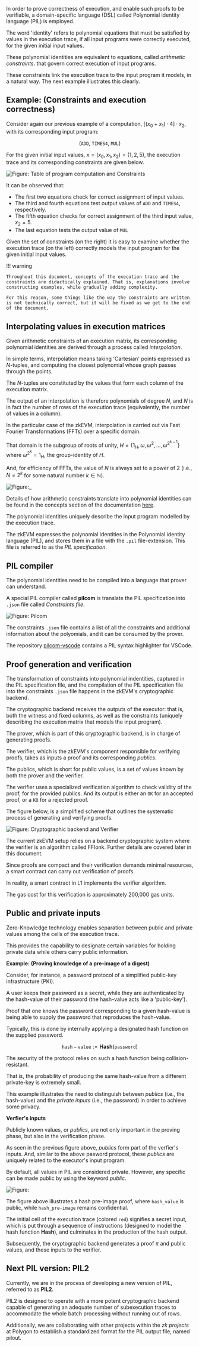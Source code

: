 In order to prove correctness of execution, and enable such proofs to be verifiable, a domain-specific language (DSL) called Polynomial identity language (PIL) is employed. 

The word 'identity' refers to polynomial equations that must be satisfied by values in the execution trace, if all input programs were correctly executed, for the given initial input values.

These polynomial identities are equivalent to equations, called _arithmetic constraints_. that govern correct execution of input programs.

These constraints link the execution trace to the input program it models, in a natural way. The next example illustrates this clearly.

## Example: (Constraints and execution correctness)

Consider again our previous example of a computation, $[(x_0 +x_1)·4]·x_2$, with its corresponding input program:

$$
\big( \texttt{ADD},\ \texttt{TIMES4},\ \texttt{MUL} \big)
$$

For the given initial input values, $x = (x_0, x_1, x_2) = (1, 2, 5)$, the execution trace and its corresponding constraints are given below.

![Figure: Table of program computation and Constraints](../../../img/zkEVM/prover-program-computation-and=constraints.png)

It can be observed that:

- The first two equations check for correct assignment of input values.
- The third and fourth equations test output values of $\texttt{ADD}$ and $\texttt{TIMES4}$, respectively.
- The fifth equation checks for correct assignment of the third input value, $x_2 = 5$.
- The last equation tests the output value of $\texttt{MUL}$      

Given the set of constraints (on the right) it is easy to examine whether the execution trace (on the left) correctly models the input program for the given initial input values.

!!! warning
    
    Throughout this document, concepts of the execution trace and the constraints are didactically explained. That is, explanations involve constructing examples, while gradually adding complexity.

    For this reason, some things like the way the constraints are written is not technically correct, but it will be fixed as we get to the end of the document.

## Interpolating values in execution matrices

Given arithmetic constraints of an execution matrix, its corresponding polynomial identities are derived through a process called _interpolation_.

In simple terms, interpolation means taking 'Cartesian' points expressed as $N$​-tuples, and computing the closest polynomial whose graph passes through the points.

The $N$-tuples are constituted by the values that form each column of the execution matrix. 

The output of an interpolation is therefore polynomials of degree $N$, and $N$ is in fact the number of rows of the execution trace (equivalently, the number of values in a column).

In the particular case of the zkEVM, interpolation is carried out via Fast Fourier Transformations (FFTs) over a specific domain. 

That domain is the subgroup of roots of unity, $H = \{ 1_H, \omega, \omega^2, \dots , \omega^{2^{k-1}} \}$ where $\omega^{2^k} = 1_H$, the group-identity of $H$.

And, for efficiency of FFTs, the value of $N$ is always set to a power of 2 (i.e., $N = 2^k$ for some natural number $k \in \mathbb{N}$).

![Figure:_](../../../img/zkEVM/prover-trace-power-of-2.png)

Details of how arithmetic constraints translate into polynomial identities can be found in the concepts section of the documentation [here](https://docs.polygon.technology/zkEVM/concepts/mfibonacci/mfibonacci-example/).

The polynomial identities uniquely describe the input program modelled by the execution trace.

The zkEVM expresses the polynomial identities in the Polynomial identity language (PIL), and stores them in a file with the `.pil` file-extension. This file is referred to as the _PIL specification_.


## PIL compiler

The polynomial identities need to be compiled into a language that prover can understand.

A special PIL compiler called **pilcom** is translate the PIL specification into `.json` file called _Constraints file_.

![Figure: Pilcom](../../../img/zkEVM/prover-pil-spec-pilcom-contraints.png)

The constraints `.json` file contains a list of all the constraints and additional information about the polyomials, and it can be consumed by the prover.

The repository [pilcom-vscode](https://github.com/0xPolygonHermez/pilcom-vscode) contains a PIL syntax highlighter for VSCode.

## Proof generation and verification

The transformation of constraints into polynomial indentities, captured in the PIL specification file, and the compilation of the PIL specification file into the constraints `.json` file happens in the zkEVM's cryptographic backend.

The cryptographic backend receives the outputs of the executor: that is, both the witness and fixed columns, as well as the constraints (uniquely describing the execution matrix that models the input program).

The prover, which is part of this cryptographic backend, is in charge of generating proofs.

The verifier, which is the zkEVM's component responsible for verifying proofs, takes as inputs a proof and its corresponding _publics_. 

The publics, which is short for public values, is a set of values known by both the prover and the verifier.

The verifier uses a specialized verification algorithm to check validity of the proof, for the provided publics. And its output is either an `OK` for an accepted proof, or a `KO` for a rejected proof.

The figure below, is a simplified scheme that outlines the systematic process of generating and verifying proofs.

![Figure: Cryptographic backend and Verifier](../../../img/zkEVM/prover-crypto-backend-and-verifier.png)

The current zkEVM setup relies on a backend cryptographic system where the verifier is an algorithm called FFlonk. Further details are covered later in this document.

Since proofs are compact and their verification demands minimal resources, a smart contract can carry out verification of proofs.

In reality, a smart contract in L1 implements the verifier algorithm.

The gas cost for this verification is approximately 200,000 gas units.



## Public and private inputs

Zero-Knowledge technology enables separation between public and private values among the cells of the execution trace.

This provides the capability to designate certain variables for holding private data while others carry public information.

**Example: (Proving knowledge of a pre-image of a digest)**

Consider, for instance, a password protocol of a simplified public-key infrastructure (PKI). 

A user keeps their password as a secret, while they are authenticated by the hash-value of their password (the hash-value acts like a 'public-key').

Proof that one knows the password corresponding to a given hash-value is being able to supply the password that reproduces the hash-value. 

Typically, this is done by internally applying a designated hash function on the supplied password.

$$
\mathtt{hash-value} := \textbf{Hash}(\mathtt{password})
$$

The security of the protocol relies on such a hash function being collision-resistant. 

That is, the probability of producing the same hash-value from a different private-key is extremely small.

This example illustrates the need to distinguish between _publics_ (i.e., the hash-value) and the _private inputs_ (i.e., the password) in order to achieve some privacy.



**Verfier's inputs**

Publicly known values, or _publics_, are not only important in the proving phase, but also in the verification phase.

As seen in the previous figure above, _publics_ form part of the verfier's inputs. And, similar to the above pasword protocol, these _publics_ are uniquely related to the executor's input program.

By default, all values in PIL are considered private. However, any specific can be made public by using the keyword _public_.

![Figure: ](../../../img/zkEVM/prover-exec-trace-hash-and-verifier.png)

The figure above illustrates a hash pre-image proof, where $\texttt{hash_value}$ is public, while $\texttt{hash_pre-image}$ remains confidential. 

The initial cell of the execution trace (colored `red`) signifies a secret input, which is put through a sequence of instructions (designed to model the hash function $\textbf{Hash}$), and culminates in the production of the hash output.

Subsequently, the cryptographic backend generates a proof $\pi$ and public values, and these inputs to the verifier.

## Next PIL version: PIL2

Currently, we are in the process of developing a new version of PIL, referred to as **PIL2**. 

PIL2 is designed to operate with a more potent cryptographic backend capable of generating an adequate number of subexecution traces to accommodate the whole batch processing without running out of rows. 

Additionally, we are collaborating with other projects within the *zk projects* at Polygon to establish a standardized format for the PIL output file, named pilout.
